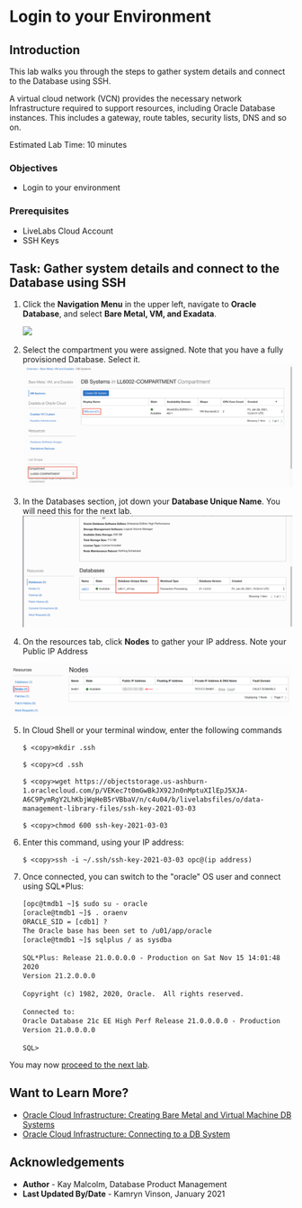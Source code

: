 # Login to your Environment

## Introduction

This lab walks you through the steps to gather system details and connect to the Database using SSH. 

A virtual cloud network (VCN) provides the necessary network Infrastructure required to support resources, including Oracle Database instances. This includes a gateway, route tables, security lists, DNS and so on. 

Estimated Lab Time: 10 minutes

### Objectives
* Login to your environment

### Prerequisites

* LiveLabs Cloud Account
* SSH Keys
  

## Task: Gather system details and connect to the Database using SSH

1. Click the **Navigation Menu** in the upper left, navigate to **Oracle Database**, and select **Bare Metal, VM, and Exadata**.

	![](https://raw.githubusercontent.com/oracle/learning-library/master/common/images/console/database-dbcs.png " ")

2. Select the compartment you were assigned. Note that you have a fully provisioned Database. Select it. 
  ![](images/select-db.png " ")

3. In the Databases section, jot down your **Database Unique Name**.  You will need this for the next lab.
  ![](images/db-unique-name.png " ")


4. On the resources tab, click **Nodes** to gather your IP address. Note your Public IP Address

  ![](images/VM-DB-IP.png " ")

5. In Cloud Shell or your terminal window, enter the following commands

    ```
    $ <copy>mkdir .ssh
    ```

    ```
    $ <copy>cd .ssh
    ```

    ```
    $ <copy>wget https://objectstorage.us-ashburn-1.oraclecloud.com/p/VEKec7t0mGwBkJX92Jn0nMptuXIlEpJ5XJA-A6C9PymRgY2LhKbjWqHeB5rVBbaV/n/c4u04/b/livelabsfiles/o/data-management-library-files/ssh-key-2021-03-03
    ```

    ```
    $ <copy>chmod 600 ssh-key-2021-03-03
    ```
6.  Enter this command, using your IP address:

    ```
    $ <copy>ssh -i ~/.ssh/ssh-key-2021-03-03 opc@(ip address)
    ```

7. Once connected, you can switch to the "oracle" OS user and connect using SQL*Plus:

    ```
    [opc@tmdb1 ~]$ sudo su - oracle
    [oracle@tmdb1 ~]$ . oraenv
    ORACLE_SID = [cdb1] ?
    The Oracle base has been set to /u01/app/oracle
    [oracle@tmdb1 ~]$ sqlplus / as sysdba

    SQL*Plus: Release 21.0.0.0.0 - Production on Sat Nov 15 14:01:48 2020
    Version 21.2.0.0.0

    Copyright (c) 1982, 2020, Oracle.  All rights reserved.

    Connected to:
    Oracle Database 21c EE High Perf Release 21.0.0.0.0 - Production
    Version 21.0.0.0.0

    SQL>
    ```

You may now [proceed to the next lab](#next).

## Want to Learn More?

* [Oracle Cloud Infrastructure: Creating Bare Metal and Virtual Machine DB Systems](https://docs.cloud.oracle.com/en-us/iaas/Content/Database/Tasks/creatingDBsystem.htm)
* [Oracle Cloud Infrastructure: Connecting to a DB System](https://docs.cloud.oracle.com/en-us/iaas/Content/Database/Tasks/connectingDB.htm)

## Acknowledgements
* **Author** - Kay Malcolm, Database Product Management
* **Last Updated By/Date** - Kamryn Vinson, January 2021

